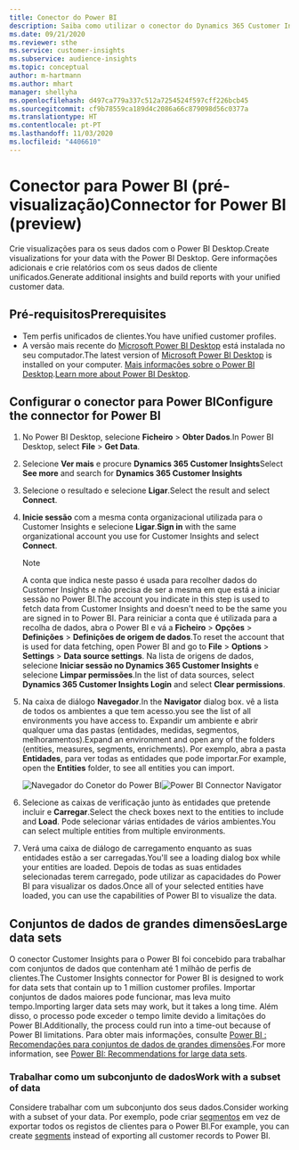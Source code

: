 ```yaml
---
title: Conector do Power BI
description: Saiba como utilizar o conector do Dynamics 365 Customer Insights no Power BI.
ms.date: 09/21/2020
ms.reviewer: sthe
ms.service: customer-insights
ms.subservice: audience-insights
ms.topic: conceptual
author: m-hartmann
ms.author: mhart
manager: shellyha
ms.openlocfilehash: d497ca779a337c512a7254524f597cff226bcb45
ms.sourcegitcommit: cf9b78559ca189d4c2086a66c879098d56c0377a
ms.translationtype: HT
ms.contentlocale: pt-PT
ms.lasthandoff: 11/03/2020
ms.locfileid: "4406610"
---
```

# <a name="connector-for-power-bi-preview"></a><span data-ttu-id="c774c-103">Conector para Power BI (pré-visualização)</span><span class="sxs-lookup"><span data-stu-id="c774c-103">Connector for Power BI (preview)</span></span>

<span data-ttu-id="c774c-104">Crie visualizações para os seus dados com o Power BI Desktop.</span><span class="sxs-lookup"><span data-stu-id="c774c-104">Create visualizations for your data with the Power BI Desktop.</span></span> <span data-ttu-id="c774c-105">Gere informações adicionais e crie relatórios com os seus dados de cliente unificados.</span><span class="sxs-lookup"><span data-stu-id="c774c-105">Generate additional insights and build reports with your unified customer data.</span></span>

## <a name="prerequisites"></a><span data-ttu-id="c774c-106">Pré-requisitos</span><span class="sxs-lookup"><span data-stu-id="c774c-106">Prerequisites</span></span>

- <span data-ttu-id="c774c-107">Tem perfis unificados de clientes.</span><span class="sxs-lookup"><span data-stu-id="c774c-107">You have unified customer profiles.</span></span>
- <span data-ttu-id="c774c-108">A versão mais recente do [Microsoft Power BI Desktop](https://powerbi.microsoft.com/desktop/) está instalada no seu computador.</span><span class="sxs-lookup"><span data-stu-id="c774c-108">The latest version of [Microsoft Power BI Desktop](https://powerbi.microsoft.com/desktop/) is installed on your computer.</span></span> <span data-ttu-id="c774c-109">[Mais informações sobre o Power BI Desktop](https://docs.microsoft.com/power-bi/desktop-what-is-desktop).</span><span class="sxs-lookup"><span data-stu-id="c774c-109">[Learn more about Power BI Desktop](https://docs.microsoft.com/power-bi/desktop-what-is-desktop).</span></span>

## <a name="configure-the-connector-for-power-bi"></a><span data-ttu-id="c774c-110">Configurar o conector para Power BI</span><span class="sxs-lookup"><span data-stu-id="c774c-110">Configure the connector for Power BI</span></span>

1. <span data-ttu-id="c774c-111">No Power BI Desktop, selecione **Ficheiro** > **Obter Dados**.</span><span class="sxs-lookup"><span data-stu-id="c774c-111">In Power BI Desktop, select **File** > **Get Data**.</span></span>

1. <span data-ttu-id="c774c-112">Selecione **Ver mais** e procure **Dynamics 365 Customer Insights**</span><span class="sxs-lookup"><span data-stu-id="c774c-112">Select **See more** and search for **Dynamics 365 Customer Insights**</span></span>

1. <span data-ttu-id="c774c-113">Selecione o resultado e selecione **Ligar**.</span><span class="sxs-lookup"><span data-stu-id="c774c-113">Select the result and select **Connect**.</span></span>

1. <span data-ttu-id="c774c-114">**Inicie sessão** com a mesma conta organizacional utilizada para o Customer Insights e selecione **Ligar**.</span><span class="sxs-lookup"><span data-stu-id="c774c-114">**Sign in** with the same organizational account you use for Customer Insights and select **Connect**.</span></span>
   > [!NOTE]
   > <span data-ttu-id="c774c-115">A conta que indica neste passo é usada para recolher dados do Customer Insights e não precisa de ser a mesma em que está a iniciar sessão no Power BI.</span><span class="sxs-lookup"><span data-stu-id="c774c-115">The account you indicate in this step is used to fetch data from Customer Insights and doesn't need to be the same you are signed in to Power BI.</span></span> <span data-ttu-id="c774c-116">Para reiniciar a conta que é utilizada para a recolha de dados, abra o Power BI e vá a **Ficheiro** > **Opções** > **Definições** > **Definições de origem de dados**.</span><span class="sxs-lookup"><span data-stu-id="c774c-116">To reset the account that is used for data fetching, open Power BI and go to **File** > **Options** > **Settings** > **Data source settings**.</span></span> <span data-ttu-id="c774c-117">Na lista de origens de dados, selecione **Iniciar sessão no Dynamics 365 Customer Insights** e selecione **Limpar permissões**.</span><span class="sxs-lookup"><span data-stu-id="c774c-117">In the list of data sources, select **Dynamics 365 Customer Insights Login** and select **Clear permissions**.</span></span>  

1. <span data-ttu-id="c774c-118">Na caixa de diálogo **Navegador**.</span><span class="sxs-lookup"><span data-stu-id="c774c-118">In the **Navigator** dialog box.</span></span> <span data-ttu-id="c774c-119">vê a lista de todos os ambientes a que tem acesso.</span><span class="sxs-lookup"><span data-stu-id="c774c-119">you see the list of all environments you have access to.</span></span> <span data-ttu-id="c774c-120">Expandir um ambiente e abrir qualquer uma das pastas (entidades, medidas, segmentos, melhoramentos).</span><span class="sxs-lookup"><span data-stu-id="c774c-120">Expand an environment and open any of the folders (entities, measures, segments, enrichments).</span></span> <span data-ttu-id="c774c-121">Por exemplo, abra a pasta **Entidades**, para ver todas as entidades que pode importar.</span><span class="sxs-lookup"><span data-stu-id="c774c-121">For example, open the **Entities** folder, to see all entities you can import.</span></span>

   <span data-ttu-id="c774c-122">![Navegador do Conetor do Power BI](media/power-bi-navigator.png "Navegador do Conetor do Power BI")</span><span class="sxs-lookup"><span data-stu-id="c774c-122">![Power BI Connector Navigator](media/power-bi-navigator.png "Power BI Connector Navigator")</span></span>

1. <span data-ttu-id="c774c-123">Selecione as caixas de verificação junto às entidades que pretende incluir e **Carregar**.</span><span class="sxs-lookup"><span data-stu-id="c774c-123">Select the check boxes next to the entities to include and **Load**.</span></span> <span data-ttu-id="c774c-124">Pode selecionar várias entidades de vários ambientes.</span><span class="sxs-lookup"><span data-stu-id="c774c-124">You can select multiple entities from multiple environments.</span></span>

1. <span data-ttu-id="c774c-125">Verá uma caixa de diálogo de carregamento enquanto as suas entidades estão a ser carregadas.</span><span class="sxs-lookup"><span data-stu-id="c774c-125">You'll see a loading dialog box while your entities are loaded.</span></span> <span data-ttu-id="c774c-126">Depois de todas as suas entidades selecionadas terem carregado, pode utilizar as capacidades do Power BI para visualizar os dados.</span><span class="sxs-lookup"><span data-stu-id="c774c-126">Once all of your selected entities have loaded, you can use the capabilities of Power BI to visualize the data.</span></span>

## <a name="large-data-sets"></a><span data-ttu-id="c774c-127">Conjuntos de dados de grandes dimensões</span><span class="sxs-lookup"><span data-stu-id="c774c-127">Large data sets</span></span>

<span data-ttu-id="c774c-128">O conector Customer Insights para o Power BI foi concebido para trabalhar com conjuntos de dados que contenham até 1 milhão de perfis de clientes.</span><span class="sxs-lookup"><span data-stu-id="c774c-128">The Customer Insights connector for Power BI is designed to work for data sets that contain up to 1 million customer profiles.</span></span> <span data-ttu-id="c774c-129">Importar conjuntos de dados maiores pode funcionar, mas leva muito tempo.</span><span class="sxs-lookup"><span data-stu-id="c774c-129">Importing larger data sets may work, but it takes a long time.</span></span> <span data-ttu-id="c774c-130">Além disso, o processo pode exceder o tempo limite devido a limitações do Power BI.</span><span class="sxs-lookup"><span data-stu-id="c774c-130">Additionally, the process could run into a time-out because of Power BI limitations.</span></span> <span data-ttu-id="c774c-131">Para obter mais informações, consulte [Power BI : Recomendações para conjuntos de dados de grandes dimensões](https://docs.microsoft.com/power-bi/admin/service-premium-what-is#large-datasets).</span><span class="sxs-lookup"><span data-stu-id="c774c-131">For more information, see [Power BI: Recommendations for large data sets](https://docs.microsoft.com/power-bi/admin/service-premium-what-is#large-datasets).</span></span> 

### <a name="work-with-a-subset-of-data"></a><span data-ttu-id="c774c-132">Trabalhar como um subconjunto de dados</span><span class="sxs-lookup"><span data-stu-id="c774c-132">Work with a subset of data</span></span>

<span data-ttu-id="c774c-133">Considere trabalhar com um subconjunto dos seus dados.</span><span class="sxs-lookup"><span data-stu-id="c774c-133">Consider working with a subset of your data.</span></span> <span data-ttu-id="c774c-134">Por exemplo, pode criar [segmentos](segments.md) em vez de exportar todos os registos de clientes para o Power BI.</span><span class="sxs-lookup"><span data-stu-id="c774c-134">For example, you can create [segments](segments.md) instead of exporting all customer records to Power BI.</span></span>
